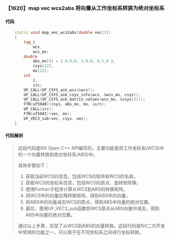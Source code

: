 ### 【1620】map vec wcs2abs 将向量从工作坐标系转换为绝对坐标系

#### 代码

```cpp
    static void map_vec_wcs2abs(double vec[3])  
    {  
        tag_t  
            wcs,  
            wcs_mx;  
        double  
            abs_mx[9] = { 0,0,0, 1,0,0, 0,1,0 },  
            csys[12],  
            mx[12];  
        int  
            i,  
            irc;  
        UF_CALL(UF_CSYS_ask_wcs(&wcs));  
        UF_CALL(UF_CSYS_ask_csys_info(wcs, &wcs_mx, csys));  
        UF_CALL(UF_CSYS_ask_matrix_values(wcs_mx, &csys[3]));  
        FTN(uf5940)(csys, abs_mx, mx, &irc);  
        UF_CALL(irc);  
        FTN(uf5941)(vec, mx);  
        UF_VEC3_sub(vec, csys, vec);  
    }

```

#### 代码解析

> 这段代码是NX Open C++ API编写的，主要功能是将工作坐标系(WCS)中的一个向量转换到绝对坐标系(ABS)中。
>
> 具体步骤如下：
>
> 1. 获取当前WCS的信息，包括WCS的矩阵和WCS的名称。
> 2. 获取WCS的坐标系信息，包括WCS的原点、旋转矩阵等。
> 3. 使用Fortran子程序计算从WCS到ABS的转换矩阵。
> 4. 将WCS中的向量应用转换矩阵，得到ABS中的向量。
> 5. 将ABS中的向量减去WCS的原点，得到ABS中向量的绝对位置。
> 6. 最后，使用UF_VEC3_sub函数将WCS原点从ABS向量中减去，得到ABS中向量的绝对位置。
>
> 通过以上步骤，实现了从WCS到ABS的向量转换。这段代码是NX二次开发中常用的功能之一，可以用于在不同坐标系之间进行坐标转换。
>
